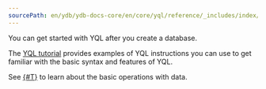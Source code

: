 ```yaml
---
sourcePath: en/ydb/ydb-docs-core/en/core/yql/reference/_includes/index/start.md
---
```

You can get started with YQL after you create a database.

The [YQL tutorial](../../../tutorial/) provides examples of YQL instructions you can use to get familiar with the basic syntax and features of YQL.

See [{#T}](../../../../operations/crud.md) to learn about the basic operations with data.


